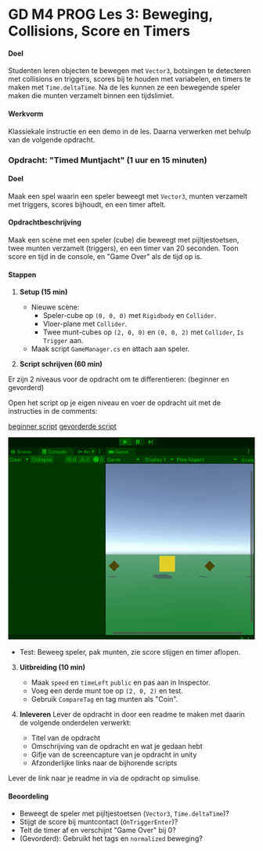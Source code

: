 # GD M4 PROG Les 3: Beweging, Collisions, Score en Timers

#### Doel

Studenten leren objecten te bewegen met `Vector3`, botsingen te detecteren met collisions en triggers, scores bij te houden met variabelen, en timers te maken met `Time.deltaTime`. Na de les kunnen ze een bewegende speler maken die munten verzamelt binnen een tijdslimiet.

#### Werkvorm

Klassiekale instructie en een demo in de les. Daarna verwerken met behulp van de volgende opdracht.

### Opdracht: "Timed Muntjacht" (1 uur en 15 minuten)

#### Doel

Maak een spel waarin een speler beweegt met `Vector3`, munten verzamelt met triggers, scores bijhoudt, en een timer aftelt.

#### Opdrachtbeschrijving

Maak een scène met een speler (cube) die beweegt met pijltjestoetsen, twee munten verzamelt (triggers), en een timer van 20 seconden. Toon score en tijd in de console, en "Game Over" als de tijd op is.

#### Stappen

1. **Setup (15 min)**

   - Nieuwe scène:
     - Speler-cube op `(0, 0, 0)` met `Rigidbody` en `Collider`.
     - Vloer-plane met `Collider`.
     - Twee munt-cubes op `(2, 0, 0)` en `(0, 0, 2)` met `Collider`, `Is Trigger` aan.
   - Maak script `GameManager.cs` en attach aan speler.

2. **Script schrijven (60 min)**

Er zijn 2 niveaus voor de opdracht om te differentieren: (beginner en gevorderd)

Open het script op je eigen niveau en voer de opdracht uit met de instructies in de comments:

[beginner script](SCRIPT_beginner.md)
[gevorderde script](SCRIPT_gevorderd.md)

![example 03](gfx/example_03.gif)

- Test: Beweeg speler, pak munten, zie score stijgen en timer aflopen.

3. **Uitbreiding (10 min)**

   - Maak `speed` en `timeLeft` `public` en pas aan in Inspector.
   - Voeg een derde munt toe op `(2, 0, 2)` en test.
   - Gebruik `CompareTag` en tag munten als "Coin".

4. **Inleveren**
   Lever de opdracht in door een readme te maken met daarin de volgende onderdelen verwerkt:
   - Titel van de opdracht
   - Omschrijving van de opdracht en wat je gedaan hebt
   - Gifje van de screencapture van je opdracht in unity
   - Afzonderlijke links naar de bijhorende scripts

Lever de link naar je readme in via de opdracht op simulise.

#### Beoordeling

- Beweegt de speler met pijltjestoetsen (`Vector3`, `Time.deltaTime`)?
- Stijgt de score bij muntcontact (`OnTriggerEnter`)?
- Telt de timer af en verschijnt "Game Over" bij 0?
- (Gevorderd): Gebruikt het tags en `normalized` beweging?
